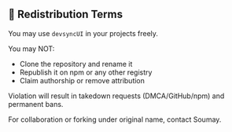 ## 🚫 Redistribution Terms

You may use `devsyncUI` in your projects freely.

You may NOT:
- Clone the repository and rename it
- Republish it on npm or any other registry
- Claim authorship or remove attribution

Violation will result in takedown requests (DMCA/GitHub/npm) and permanent bans.

For collaboration or forking under original name, contact Soumay.
